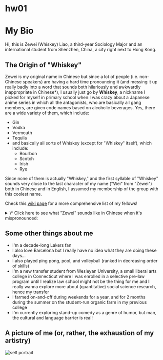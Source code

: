 # hw01

# My Bio
Hi, this is Zewei (Whiskey) Liao, a third-year Sociology Major and an international student from Shenzhen, China, a city right next to Hong Kong. 

## The Origin of "Whiskey"
Zewei is my original name in Chinese but since a lot of people (i.e. non-Chinese speakers) are having a hard time pronouncing it (and messing it up really badly into a word that sounds both hilariously and awkwardly inappropriate in Chinese\*), I usually just go by **Whiskey**, a nickname I picked for myself in primary school when I was crazy about a Japanese anime series in which all the antagonists, who are basically all gang members, are given code names based on alcoholic beverages. Yes, there are a wide variety of them, which include:
- Gin
- Vodka
- Vermouth
- Tequila
- and basically all sorts of Whiskey (except for "Whiskey" itself), which include:
  - Bourbon
  - Scotch
  - Irish
  - Rye

Since none of them is actually "Whiskey," and the first syllable of "Whiskey" sounds very close to the last character of my name ("Wei" from "Zewei") both in Chinese and in English, I assumed my membership of the group with this coolest name.

Check this [wiki page](https://www.wikiwand.com/en/List_of_Case_Closed_characters#Black_Organization) for a more comprehensive list of my fellows! 

<details>
  <summary>\* Click here to see what "Zewei" sounds like in Chinese when it's mispronounced:</summary>
  Ziwei, which means masturbation in Chinese
  
</details>

## Some other things about me
- I'm a decade-long Lakers fan
- I also love Barcelona but I really have no idea what they are doing these days...
- I also played ping pong, pool, and volleyball (ranked in decreasing order of skills)
- I'm a new transfer student from Wesleyan University, a small liberal arts college in Connecticut where I was enrolled in a selective pre-law program until I realize law school might not be the thing for me and I really wanna explore more about (quantitative) social science research, hence my transfer
- I farmed on-and-off during weekends for a year, and for 2 months during the summer on the student-run organic farm in my previous college
- I'm currently exploring stand-up comedy as a genre of humor, but man, the cultural and language barrier is real!

## A picture of me (or, rather, the exhaustion of my artistry)

![self portrait](https://github.com/whiskey0504/hw01/blob/master/self_portrait.jpeg)